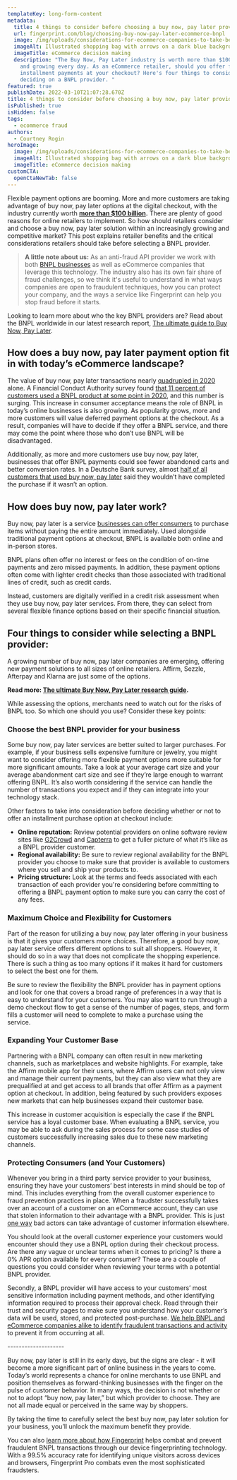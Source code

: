 ```yaml
---
templateKey: long-form-content
metadata:
  title: 4 things to consider before choosing a buy now, pay later provider
  url: fingerprint.com/blog/choosing-buy-now-pay-later-ecommerce-bnpl
  image: /img/uploads/considerations-for-ecommerce-companies-to-take-before-selecting-a-buy-now-pay-later-provider.png
  imageAlt: Illustrated shopping bag with arrows on a dark blue background
  imageTitle: eCommerce decision making
  description: "The Buy Now, Pay Later industry is worth more than $100 billion
    and growing every day. As an eCommerce retailer, should you offer flexible
    installment payments at your checkout? Here's four things to consider before
    deciding on a BNPL provider. "
featured: true
publishDate: 2022-03-10T21:07:28.670Z
title: 4 things to consider before choosing a buy now, pay later provider
isPublished: true
isHidden: false
tags:
  - ecommerce fraud
authors:
  - Courtney Rogin
heroImage:
  image: /img/uploads/considerations-for-ecommerce-companies-to-take-before-selecting-a-buy-now-pay-later-provider.png
  imageAlt: Illustrated shopping bag with arrows on a dark blue background
  imageTitle: eCommerce decision making
customCTA:
  openCtaNewTab: false
---
```

Flexible payment options are booming. More and more customers are taking advantage of buy now, pay later options at the digital checkout, with the industry currently worth **[more than $100 billion](https://fintechmagazine.com/financial-services-finserv/why-buy-now-pay-later-bnpl-growing-popularity).** There are plenty of good reasons for online retailers to implement. So how should retailers consider and choose a buy now, pay later solution within an increasingly growing and competitive market? This post explains retailer benefits and the critical considerations retailers should take before selecting a BNPL provider. 

> **A little note about us:** As an anti-fraud API provider we work with both [BNPL businesses](/buy-now-pay-later/) as well as eCommerce companies that leverage this technology. The industry also has its own fair share of fraud challenges, so we think it's useful to understand in what ways companies are open to fraudulent techniques, how you can protect your company, and the ways a service like Fingerprint can help you stop fraud before it starts.

Looking to learn more about who the key BNPL providers are? Read about the BNPL worldwide in our latest research report, [The ultimate guide to Buy Now, Pay Later](/blog/buy-now-pay-later-bnpl/).

## How does a buy now, pay later payment option fit in with today’s eCommerce landscape?

The value of buy now, pay later transactions nearly [quadrupled in 2020](https://www.finextra.com/blogposting/20170/buy-now-pay-later---how-to-select-the-right-technology) alone. A Financial Conduct Authority survey found [that 11 percent of customers used a BNPL product at some point in 2020](https://www.finextra.com/blogposting/20170/buy-now-pay-later---how-to-select-the-right-technology), and this number is surging. This increase in consumer acceptance means the role of BNPL in today’s online businesses is also growing. As popularity grows, more and more customers will value deferred payment options at the checkout. As a result, companies will have to decide if they offer a BNPL service, and there may come the point where those who don’t use BNPL will be disadvantaged. 

Additionally, as more and more customers use buy now, pay later, businesses that offer BNPL payments could see fewer abandoned carts and better conversion rates. In a Deutsche Bank survey, almost [half of all customers that used buy now, pay later](https://www.amount.com/blog/what-to-consider-before-offering-bnpl) said they wouldn’t have completed the purchase if it wasn’t an option.

## How does buy now, pay later work?

Buy now, pay later is a service [businesses can offer consumers](https://www.forbes.com/sites/forbesbusinesscouncil/2021/09/01/how-to-utilize-buy-now-pay-later-in-your-online-store/?sh=35bdab245837) to purchase items without paying the entire amount immediately. Used alongside traditional payment options at checkout, BNPL is available both online and in-person stores.

BNPL plans often offer no interest or fees on the condition of on-time payments and zero missed payments. In addition, these payment options often come with lighter credit checks than those associated with traditional lines of credit, such as credit cards. 

Instead, customers are digitally verified in a credit risk assessment when they use buy now, pay later services. From there, they can select from several flexible finance options based on their specific financial situation. 

## Four things to consider while selecting a BNPL provider:

A growing number of buy now, pay later companies are emerging, offering new payment solutions to all sizes of online retailers. Affirm, Sezzle, Afterpay and Klarna are just some of the options. 

**Read more: [The ultimate Buy Now, Pay Later research guide](/blog/buy-now-pay-later-bnpl/).**

While assessing the options, merchants need to watch out for the risks of BNPL too. So which one should you use? Consider these key points:

### **Choose the best BNPL provider for your business**

Some buy now, pay later services are better suited to larger purchases. For example, if your business sells expensive furniture or jewelry, you might want to consider offering more flexible payment options more suitable for more significant amounts. Take a look at your average cart size and your average abandonment cart size and see if they’re large enough to warrant offering BNPL. It’s also worth considering if the service can handle the number of transactions you expect and if they can integrate into your technology stack. 

Other factors to take into consideration before deciding whether or not to offer an installment purchase option at checkout include:

* **Online reputation:** Review potential providers on online software review sites like [G2Crowd](https://www.g2.com/categories/installment-payment) and [Capterra](https://www.capterra.com/payment-processing-software/) to get a fuller picture of what it’s like as a BNPL provider customer.
* **Regional availability:** Be sure to review regional availability for the BNPL provider you choose to make sure that provider is available to customers where you sell and ship your products to. 
* **Pricing structure:** Look at the terms and feeds associated with each transaction of each provider you're considering before committing to offering a BNPL payment option to make sure you can carry the cost of any fees. 

### **Maximum Choice and Flexibility for Customers**

Part of the reason for utilizing a buy now, pay later offering in your business is that it gives your customers more choices. Therefore, a good buy now, pay later service offers different options to suit all shoppers. However, it should do so in a way that does not complicate the shopping experience. There is such a thing as too many options if it makes it hard for customers to select the best one for them.

Be sure to review the flexibility the BNPL provider has in payment options and look for one that covers a broad range of preferences in a way that is easy to understand for your customers. You may also want to run through a demo checkout flow to get a sense of the number of pages, steps, and form fills a customer will need to complete to make a purchase using the service. 

### **Expanding Your Customer Base**

Partnering with a BNPL company can often result in new marketing channels, such as marketplaces and website highlights. For example, take the Affirm mobile app for their users, where Affirm users can not only view and manage their current payments, but they can also view what they are prequalified at and get access to all brands that offer Affirm as a payment option at checkout. In addition, being featured by such providers exposes new markets that can help businesses expand their customer base.

This increase in customer acquisition is especially the case if the BNPL service has a loyal customer base. When evaluating a BNPL service, you may be able to ask during the sales process for some case studies of customers successfully increasing sales due to these new marketing channels. 

### **Protecting Consumers (and Your Customers)**

Whenever you bring in a third party service provider to your business, ensuring they have your customers’ best interests in mind should be top of mind. This includes everything from the overall customer experience to fraud prevention practices in place. When a fraudster successfully takes over an account of a customer on an eCommerce account, they can use that stolen information to their advantage with a BNPL provider. This is just [one way](https://www.pymnts.com/bnpl/2022/exploring-buy-now-pay-laters-popularity-and-digital-fraud-prevention-tactics/) bad actors can take advantage of customer information elsewhere.

You should look at the overall customer experience your customers would encounter should they use a BNPL option during their checkout process. Are there any vague or unclear terms when it comes to pricing? Is there a 0% APR option available for every consumer? These are a couple of questions you could consider when reviewing your terms with a potential BNPL provider. 

Secondly, a BNPL provider will have access to your customers’ most sensitive information including payment methods, and other identifying information required to process their approval check. Read through their trust and security pages to make sure you understand how your customer’s data will be used, stored, and protected post-purchase. [We help BNPL and eCommerce companies alike to identify fraudulent transactions and activity](/buy-now-pay-later/) to prevent it from occurring at all. 

\--------------------

Buy now, pay later is still in its early days, but the signs are clear - it will become a more significant part of online business in the years to come. Today’s world represents a chance for online merchants to use BNPL and position themselves as forward-thinking businesses with the finger on the pulse of customer behavior. In many ways, the decision is not whether or not to adopt “buy now, pay later,” but which provider to choose. They are not all made equal or perceived in the same way by shoppers. 

By taking the time to carefully select the best buy now, pay later solution for your business, you’ll unlock the maximum benefit they provide. 

You can also [learn more about how Fingerprint](/buy-now-pay-later/) helps combat and prevent fraudulent BNPL transactions through our device fingerprinting technology. With a 99.5% accuracy rate for identifying unique visitors across devices and browsers, Fingerprint Pro combats even the most sophisticated fraudsters.